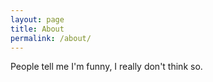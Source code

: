 ```yaml
---
layout: page
title: About
permalink: /about/
---
```


People tell me I'm funny, I really don't think so.